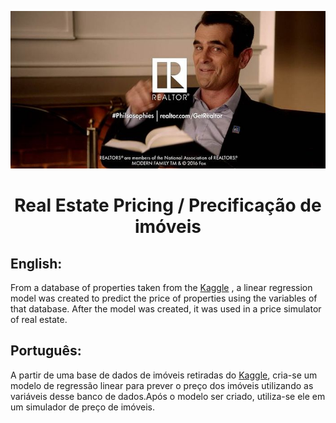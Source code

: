 

<p align="center">

  <img src="https://github.com/nathanaelduque/Reg.Linear-PrecoImoveis/blob/main/Figuras/BN-NW620_Modern_TOP_20160504200231.jpg" alt="Material Bread logo">
  
</p>

<h1 align="center"> Real Estate Pricing / Precificação de imóveis </h1>

## English:

From a database of properties taken from the [Kaggle](https://www.kaggle.com/greenwing1985/housepricing) , a linear regression model was created to predict the price of properties using the variables of that database. After the model was created, it was used in a price simulator of real estate.

## Português:

A partir de uma base de dados de imóveis retiradas do [Kaggle](https://www.kaggle.com/greenwing1985/housepricing), cria-se um modelo de regressão linear para prever o preço dos imóveis utilizando as variáveis desse banco de dados.Após o modelo ser criado, utiliza-se ele em um simulador de preço de imóveis.
